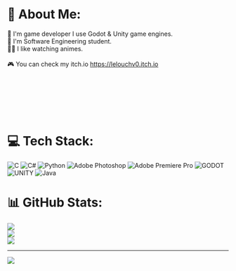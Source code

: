 # 💫 About Me:
👾 I'm game developer I use Godot & Unity game engines.<br>🦈 I'm Software Engineering student.<br>🐱‍👤 I like watching animes.<br><br>🎮 You can check my itch.io https://lelouchv0.itch.io<br><br> <br><br><br><br><br>


# 💻 Tech Stack:
![C](https://img.shields.io/badge/c-%2300599C.svg?style=for-the-badge&logo=c&logoColor=white) ![C#](https://img.shields.io/badge/c%23-%23239120.svg?style=for-the-badge&logo=c-sharp&logoColor=white) ![Python](https://img.shields.io/badge/python-3670A0?style=for-the-badge&logo=python&logoColor=ffdd54) ![Adobe Photoshop](https://img.shields.io/badge/adobephotoshop-%2331A8FF.svg?style=for-the-badge&logo=adobephotoshop&logoColor=white) ![Adobe Premiere Pro](https://img.shields.io/badge/Adobe%20Premiere%20Pro-9999FF.svg?style=for-the-badge&logo=Adobe%20Premiere%20Pro&logoColor=white) ![GODOT](https://img.shields.io/badge/godot-3582bb.svg?style=for-the-badge&logo=godot-engine&logoColor=white) ![UNITY](https://img.shields.io/badge/Unity-%2320232a.svg?style=for-the-badge&logo=unity&logoColor=white) ![Java](https://img.shields.io/badge/java-%23ED8B00.svg?style=for-the-badge&logo=java&logoColor=white)
# 📊 GitHub Stats:
![](https://github-readme-stats.vercel.app/api?username=Arfushs&theme=dark&hide_border=false&include_all_commits=false&count_private=false)<br/>
![](https://github-readme-streak-stats.herokuapp.com/?user=Arfushs&theme=dark&hide_border=false)<br/>
![](https://github-readme-stats.vercel.app/api/top-langs/?username=Arfushs&theme=dark&hide_border=false&include_all_commits=false&count_private=false&layout=compact)

---
[![](https://visitcount.itsvg.in/api?id=Arfushs&icon=0&color=0)](https://visitcount.itsvg.in)

<!-- Proudly created with GPRM ( https://gprm.itsvg.in ) -->
